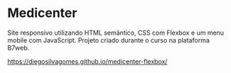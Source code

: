 # Medicenter

Site responsivo utilizando HTML semântico, CSS com Flexbox e um menu mobile com JavaScript. 
Projeto criado durante o curso na plataforma B7web.

https://diegosilvagomes.github.io/medicenter-flexbox/
